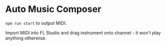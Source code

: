 # Auto Music Composer

`npm run start` to output MIDI.

Import MIDI into FL Studio and drag instrument onto channel - it won't play anything otherwise.
